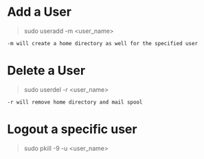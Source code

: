 # Add a User

> sudo useradd -m <user_name>
  
`-m will create a home directory as well for the specified user`

# Delete a User

> sudo userdel -r <user_name>
   
`-r will remove home directory and mail spool`

# Logout a specific user
  
> sudo pkill -9 -u <user_name>
